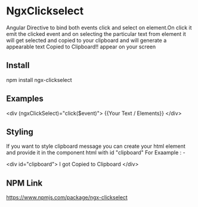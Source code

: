 # NgxClickselect

Angular Directive to bind both events click and select on element.On click it emit the clicked event and on selecting the particular text from element it will get selected and copied to your clipboard and will generate a appearable text Copied to Clipboard!! appear on your screen

## Install

npm install ngx-clickselect

## Examples

<div className="Box-header">
  &#60;div &#40;ngxClickSelect&#41;="click&#40;$event&#41;"&#62; {{Your Text / Elements}} &#60;/div&#62;
</div>

## Styling

If you want to style clipboard message you can create your html element and provide it in the component html with id "clipboard"
For Exaample : -

<div className="Box-header">
  &#60;div id="clipboard"&#62; I got Copied to Clipboard &#60;/div&#62;
</div>

## NPM Link
 https://www.npmjs.com/package/ngx-clickselect
